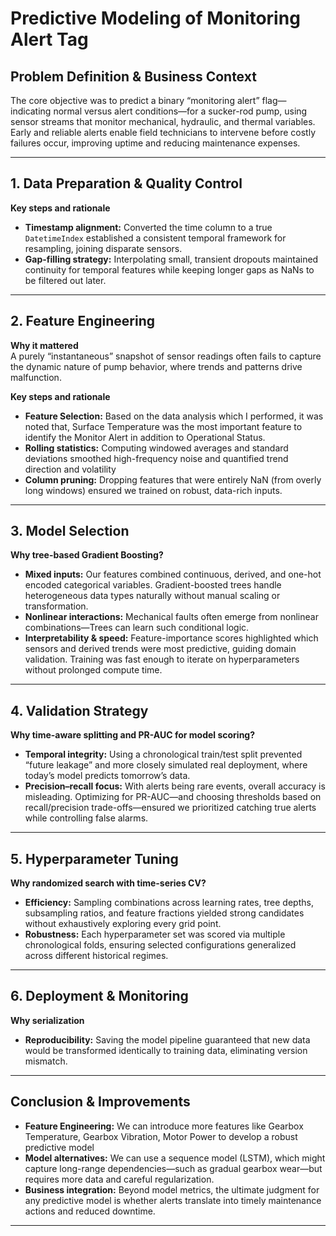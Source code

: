 # Predictive Modeling of Monitoring Alert Tag

## Problem Definition & Business Context
The core objective was to predict a binary “monitoring alert” flag—indicating normal versus alert conditions—for a sucker-rod pump, using sensor streams that monitor mechanical, hydraulic, and thermal variables. Early and reliable alerts enable field technicians to intervene before costly failures occur, improving uptime and reducing maintenance expenses.

---

## 1. Data Preparation & Quality Control


**Key steps and rationale**  
- **Timestamp alignment:** Converted the time column to a true `DatetimeIndex` established a consistent temporal framework for resampling, joining disparate sensors.  
- **Gap-filling strategy:** Interpolating small, transient dropouts maintained continuity for temporal features while keeping longer gaps as NaNs to be filtered out later.

---

## 2. Feature Engineering

**Why it mattered**  
A purely “instantaneous” snapshot of sensor readings often fails to capture the dynamic nature of pump behavior, where trends  and  patterns drive malfunction.

**Key steps and rationale**
- **Feature Selection:** Based on the data analysis which I performed, it was noted that, Surface Temperature was the most important feature to identify the Monitor Alert in addition to Operational Status.
- **Rolling statistics:** Computing windowed averages and standard deviations smoothed high-frequency noise and quantified trend direction and volatility  
- **Column pruning:** Dropping features that were entirely NaN (from overly long windows) ensured we trained on robust, data-rich inputs.

---

## 3. Model Selection

**Why tree-based Gradient Boosting?**  
- **Mixed inputs:** Our features combined continuous, derived, and one-hot encoded categorical variables. Gradient-boosted trees handle heterogeneous data types naturally without manual scaling or transformation.  
- **Nonlinear interactions:** Mechanical faults often emerge from nonlinear combinations—Trees can learn such conditional logic.  
- **Interpretability & speed:** Feature-importance scores highlighted which sensors and derived trends were most predictive, guiding domain validation. Training was fast enough to iterate on hyperparameters without prolonged compute time.

---

## 4. Validation Strategy

**Why time-aware splitting and PR-AUC for model scoring?**  
- **Temporal integrity:** Using a chronological train/test split prevented “future leakage” and more closely simulated real deployment, where today’s model predicts tomorrow’s data.  
- **Precision–recall focus:** With alerts being rare events, overall accuracy is misleading. Optimizing for PR-AUC—and choosing thresholds based on recall/precision trade-offs—ensured we prioritized catching true alerts while controlling false alarms.

---

## 5. Hyperparameter Tuning

**Why randomized search with time-series CV?**  
- **Efficiency:** Sampling combinations across learning rates, tree depths, subsampling ratios, and feature fractions yielded strong candidates without exhaustively exploring every grid point.  
- **Robustness:** Each hyperparameter set was scored via multiple chronological folds, ensuring selected configurations generalized across different historical regimes.

---

## 6. Deployment & Monitoring

**Why serialization**  
- **Reproducibility:** Saving the  model pipeline guaranteed that new data would be transformed identically to training data, eliminating version mismatch.
---

## Conclusion & Improvements

- **Feature Engineering:** We can introduce more features like Gearbox Temperature, Gearbox Vibration, Motor Power to develop a robust predictive model  
- **Model alternatives:** We can use a sequence model (LSTM), which might capture long-range dependencies—such as gradual gearbox wear—but requires more data and careful regularization.  
- **Business integration:** Beyond model metrics, the ultimate judgment for any predictive model is whether alerts translate into timely maintenance actions and reduced downtime.

---
